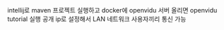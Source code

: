 intellij로 maven 프로젝트 실행하고 docker에 openvidu 서버 올리면 openvidu tutorial 실행 공개 ip로 설정해서 LAN 네트워크 사용자끼리 통신 가능